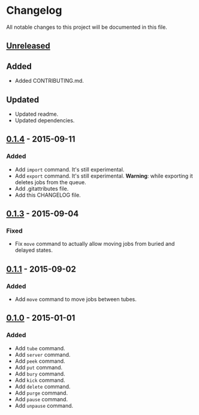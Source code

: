 # Changelog
All notable changes to this project will be documented in this file.

## [Unreleased](https://github.com/pmatseykanets/artisan-beans/tree/HEAD)
## Added 
- Added CONTRIBUTING.md.

## Updated
- Updated readme.
- Updated dependencies.

## [0.1.4](https://github.com/pmatseykanets/artisan-beans/releases/tag/v0.1.4) - 2015-09-11
### Added
- Add `import` command. It's still experimental.
- Add `export` command. It's still experimental. **Warning**: while exporting it deletes jobs from the queue.
- Add .gitattributes file.
- Add this CHANGELOG file.

## [0.1.3](https://github.com/pmatseykanets/artisan-beans/releases/tag/v0.1.3) - 2015-09-04
### Fixed
- Fix `move` command to actually allow moving jobs from buried and delayed states.

## [0.1.1](https://github.com/pmatseykanets/artisan-beans/releases/tag/v0.1.1) - 2015-09-02
### Added
 - Add `move` command to move jobs between tubes.
 
## [0.1.0](https://github.com/pmatseykanets/artisan-beans/releases/tag/v0.1.0) - 2015-01-01
### Added
- Add `tube` command.
- Add `server` command.
- Add `peek` command.
- Add `put` command.
- Add `bury` command.
- Add `kick` command.
- Add `delete` command.
- Add `purge` command.
- Add `pause` command.
- Add `unpause` command.
